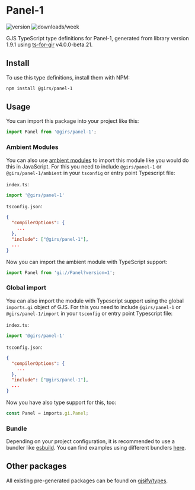 
# Panel-1

![version](https://img.shields.io/npm/v/@girs/panel-1)
![downloads/week](https://img.shields.io/npm/dw/@girs/panel-1)


GJS TypeScript type definitions for Panel-1, generated from library version 1.9.1 using [ts-for-gir](https://github.com/gjsify/ts-for-gir) v4.0.0-beta.21.


## Install

To use this type definitions, install them with NPM:
```bash
npm install @girs/panel-1
```

## Usage

You can import this package into your project like this:
```ts
import Panel from '@girs/panel-1';
```

### Ambient Modules

You can also use [ambient modules](https://github.com/gjsify/ts-for-gir/tree/main/packages/cli#ambient-modules) to import this module like you would do this in JavaScript.
For this you need to include `@girs/panel-1` or `@girs/panel-1/ambient` in your `tsconfig` or entry point Typescript file:

`index.ts`:
```ts
import '@girs/panel-1'
```

`tsconfig.json`:
```json
{
  "compilerOptions": {
    ...
  },
  "include": ["@girs/panel-1"],
  ...
}
```

Now you can import the ambient module with TypeScript support: 

```ts
import Panel from 'gi://Panel?version=1';
```

### Global import

You can also import the module with Typescript support using the global `imports.gi` object of GJS.
For this you need to include `@girs/panel-1` or `@girs/panel-1/import` in your `tsconfig` or entry point Typescript file:

`index.ts`:
```ts
import '@girs/panel-1'
```

`tsconfig.json`:
```json
{
  "compilerOptions": {
    ...
  },
  "include": ["@girs/panel-1"],
  ...
}
```

Now you have also type support for this, too:

```ts
const Panel = imports.gi.Panel;
```

### Bundle

Depending on your project configuration, it is recommended to use a bundler like [esbuild](https://esbuild.github.io/). You can find examples using different bundlers [here](https://github.com/gjsify/ts-for-gir/tree/main/examples).

## Other packages

All existing pre-generated packages can be found on [gjsify/types](https://github.com/gjsify/types).

